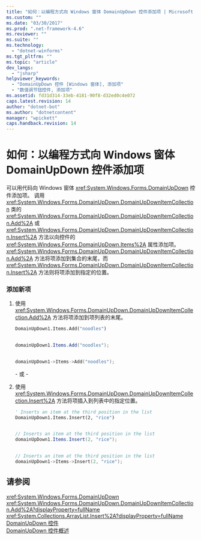 ```yaml
---
title: "如何：以编程方式向 Windows 窗体 DomainUpDown 控件添加项 | Microsoft Docs"
ms.custom: ""
ms.date: "03/30/2017"
ms.prod: ".net-framework-4.6"
ms.reviewer: ""
ms.suite: ""
ms.technology: 
  - "dotnet-winforms"
ms.tgt_pltfrm: ""
ms.topic: "article"
dev_langs: 
  - "jsharp"
helpviewer_keywords: 
  - "DomainUpDown 控件 [Windows 窗体], 添加项"
  - "数值调节钮控件, 添加项"
ms.assetid: fd31d314-33eb-4181-90f8-d32ed0c4e072
caps.latest.revision: 14
author: "dotnet-bot"
ms.author: "dotnetcontent"
manager: "wpickett"
caps.handback.revision: 14
---
```

# 如何：以编程方式向 Windows 窗体 DomainUpDown 控件添加项
可以用代码向 Windows 窗体 <xref:System.Windows.Forms.DomainUpDown> 控件添加项。  调用 <xref:System.Windows.Forms.DomainUpDown.DomainUpDownItemCollection> 类的 <xref:System.Windows.Forms.DomainUpDown.DomainUpDownItemCollection.Add%2A> 或 <xref:System.Windows.Forms.DomainUpDown.DomainUpDownItemCollection.Insert%2A> 方法以向控件的 <xref:System.Windows.Forms.DomainUpDown.Items%2A> 属性添加项。  <xref:System.Windows.Forms.DomainUpDown.DomainUpDownItemCollection.Add%2A> 方法将项添加到集合的末尾，而 <xref:System.Windows.Forms.DomainUpDown.DomainUpDownItemCollection.Insert%2A> 方法则将项添加到指定的位置。  
  
### 添加新项  
  
1.  使用 <xref:System.Windows.Forms.DomainUpDown.DomainUpDownItemCollection.Add%2A> 方法将项添加到项列表的末尾。  
  
    ```vb  
    DomainUpDown1.Items.Add("noodles")  
  
    ```  
  
    ```csharp  
    domainUpDown1.Items.Add("noodles");  
  
    ```  
  
    ```cpp  
    domainUpDown1->Items->Add("noodles");  
    ```  
  
     \- 或 \-  
  
2.  使用 <xref:System.Windows.Forms.DomainUpDown.DomainUpDownItemCollection.Insert%2A> 方法将项插入到列表中的指定位置。  
  
    ```vb  
    ' Inserts an item at the third position in the list  
    DomainUpDown1.Items.Insert(2, "rice")  
  
    ```  
  
    ```csharp  
    // Inserts an item at the third position in the list  
    domainUpDown1.Items.Insert(2, "rice");  
  
    ```  
  
    ```cpp  
    // Inserts an item at the third position in the list  
    domainUpDown1->Items->Insert(2, "rice");  
    ```  
  
## 请参阅  
 <xref:System.Windows.Forms.DomainUpDown>   
 <xref:System.Windows.Forms.DomainUpDown.DomainUpDownItemCollection.Add%2A?displayProperty=fullName>   
 <xref:System.Collections.ArrayList.Insert%2A?displayProperty=fullName>   
 [DomainUpDown 控件](../../../../docs/framework/winforms/controls/domainupdown-control-windows-forms.md)   
 [DomainUpDown 控件概述](../../../../docs/framework/winforms/controls/domainupdown-control-overview-windows-forms.md)